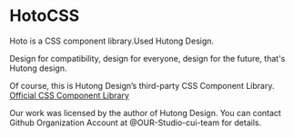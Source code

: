 # HotoCSS
Hoto is a CSS component library.Used Hutong Design.

Design for compatibility, design for everyone, design for the future, that's Hutong design.

Of course, this is Hutong Design’s third-party CSS Component Library. [Official CSS Component Library](https://github.com/OUR-Studio-cui-team/connect-UI)

Our work was licensed by the author of Hutong Design. You can contact Github Organization Account at @OUR-Studio-cui-team for details.
